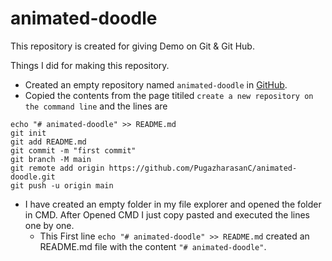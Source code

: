 # animated-doodle


This repository is created for giving Demo on Git & Git Hub.


Things I did for making this repository.

+ Created an empty repository named `animated-doodle` in [GitHub](https://github.com/new).
+ Copied the contents from the page titiled `create a new repository on the command line` and the lines are
```
echo "# animated-doodle" >> README.md
git init
git add README.md
git commit -m "first commit"
git branch -M main
git remote add origin https://github.com/PugazharasanC/animated-doodle.git
git push -u origin main
```
+ I have created an empty folder in my file explorer and opened the folder in CMD. After Opened CMD I just copy pasted and executed the lines one by one.
  + This First line `echo "# animated-doodle" >> README.md` created an README.md file with the content `"# animated-doodle"`.